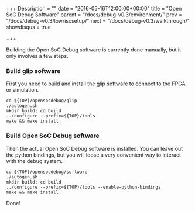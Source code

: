 +++
Description = ""
date = "2016-05-16T12:00:00+00:00"
title = "Open SoC Debug Software"
parent = "/docs/debug-v0.3/environment/"
prev = "/docs/debug-v0.3/lowriscsetup/"
next = "/docs/debug-v0.3/walkthrough/"
showdisqus = true

+++

Building the Open SoC Debug software is currently done manually, but
it only involves a few steps.

### Build glip software

First you need to build and install the glip software to connect to
the FPGA or simulation.

    cd ${TOP}/opensocdebug/glip
    ./autogen.sh
	mkdir build; cd build
	../configure --prefix=${TOP}/tools
	make && make install

### Build Open SoC Debug software

Then the actual Open SoC Debug software is installed. You can leave
out the python bindings, but you will loose a very convenient way to
interact with the debug system.

    cd ${TOP}/opensocdebug/software
    ./autogen.sh
	mkdir build; cd build
	../configure --prefix=${TOP}/tools --enable-python-bindings
	make && make install

Done!
